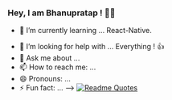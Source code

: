 ### Hey, I am Bhanupratap ! 👋🖖


<!-- - 🔭 I’m currently working a -->
- 🌱 I’m currently learning ... React-Native.
<!-- - 👯 I’m looking to collaborate on ... -->
- 🤔 I’m looking for help with ... Everything ! 👍
- 💬 Ask me about ... 
- 📫 How to reach me: ...
- 😄 Pronouns: ...
- ⚡ Fun fact: ...
-->
[![Readme Quotes](https://quotes-github-readme.vercel.app/api?type=horizontal&theme=dark)](https://github.com/piyushsuthar/github-readme-quotes)

